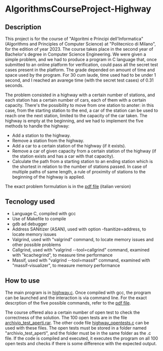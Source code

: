 # AlgorithmsCourseProject-Highway

## Description
This project is for the course of "Algoritmi e Principi dell'Informatica" (Algorithms and Principles of Computer Science) at "Politecnico di Milano", for the edition of year 2023.
The course takes place in the second year of Bachelor's degree in Computer Science Engineering. We were given a simple problem, and we had to produce a program in C language that, once submitted to an online platform for verification, could pass all the secret test cases present in the platform. The grade depended on amount of time and space used by the program. For 30 cum laude, time used had to be under 1 second, and I reached an avarege time (with the secret test cases) of 0.31 seconds.

The problem consisted in a highway with a certain number of stations, and each station has a certain number of cars, each of them with a certain capacity. There's the possibility to move from one station to anoter: in this case, from the starting station to the end, a car of the station can be used to reach one the next station, limited to the capacity of the car taken.
The highway is empty at the beginning, and we had to implement the five methods to handle the highway:
  * Add a station to the highway.
  * Remove a station from the highway.
  * Add a car to a certain station of the highway (if it exists).
  * Remove a car of given capacity from a certain station of the highway (if the station exists and has a car with that capacity).
  * Calculate the path from a starting station to an ending station which is the shortest in relation to the number of stations passed.
    In case of multiple paths of same length, a rule of proximity of stations to the beginning of the highway is applied.

The exact problem formulation is in the [pdf file](/presentazione-progetto-api2023.pdf) (italian version)

## Tecnology used
 * Language C, compiled with gcc
 * Use of Makefile to compile
 * gdb ad debugger
 * Address SANitizer (ASAN), used with option -fsanitize=address, to locate memory issues
 * Valgrind, used with "valgrind" command, to locate memory issues and other possible problems
 * Callgrind, used with "valgrind --tool=callgrind" command, examined with "kcachegrind", to measure time performance
 * Massif, used with "valgrind --tool=massif" command, examined with "massif-visualizer", to measure memory performance

## How to use
The main program is in [highway.c](/highway.c).
Once compiled with gcc, the program can be launched and the interaction is via command line.
For the exact descrption of the five possible commands, refer to the [pdf file](/presentazione-progetto-api2023.pdf).

The course offered also a certain number of open test to check the correctness of the solution. The 100 open tests are in the file [archivio_test_aperti.rar](archivio_test_aperti.rar). The other code file [highway_opentests.c](highway_opentests.c) can be used with these files.
The open tests must be stored in a folder named "archivio_test_aperti", and the folder must be in the same folder as the .c file. If the code is compiled and executed, it executes the program on all 100 open tests and checks if there is some difference with the expected output.

